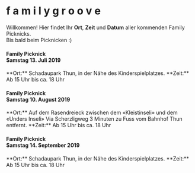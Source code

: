 # f a m i l y g r o o v e 
Willkommen! Hier findet Ihr **Ort**, **Zeit** und **Datum** aller kommenden Family Picknicks.<br>Bis bald beim Picknicken :)<br>
<h4>Family Picknick<br>Samstag 13. Juli 2019</h4>
**Ort:** Schadaupark Thun, in der Nähe des Kinderspielplatzes.
**Zeit:** Ab 15 Uhr bis ca. 18 Uhr
<h4>Family Picknick<br>Samstag 10. August 2019</h4>
**Ort:** Auf dem Rasendreieck zwischen dem «Kleistinseli» und dem «Unders Inseli» 
Via Scherzligweg 3 Minuten zu Fuss vom Bahnhof Thun entfernt.
**Zeit:** Ab 15 Uhr bis ca. 18 Uhr
<h4>Family Picknick<br>Samstag 14. September 2019</h4>
**Ort:** Schadaupark Thun, in der Nähe des Kinderspielplatzes.
**Zeit:** Ab 15 Uhr bis ca. 18 Uhr
